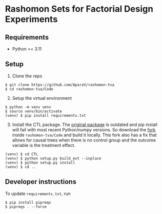 # Rashomon Sets for Factorial Design Experiments

## Requirements

- Python >= 3.11

## Setup

1. Clone the repo
```
$ git clone https://github.com/AparaV/rashomon-tva
$ cd rashomon-tva/Code
```

2. Setup the virtual environment
```
$ python -m venv venv
$ source venv/bin/activate
(venv) $ pip install requirements.txt
```

3. Install the CTL package. The [original package](https://github.com/edgeslab/CTL) is outdated and pip install will fail with most recent Python/numpy versions. So download the [fork](https://github.com/AparaV/CTL/tree/outcome-effect) inside `rashomon-tva/Code` and build it locally. This fork also has a fix that allows for causal trees when there is no control group and the outcome variable is the treatment effect.
```
(venv) $ cd CTL
(venv) $ python setup.py build_ext --inplace
(venv) $ python setup.py install
(venv) $ cd ..
```

## Developer instructions

To update `requirements.txt`, run
```
$ pip install pipreqs
$ pipreqs . --force
```

